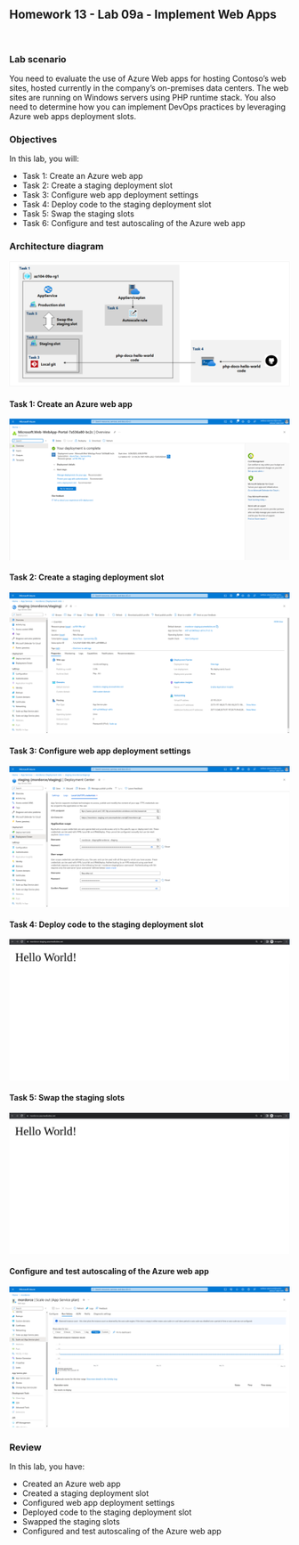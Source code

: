 ## Homework 13 - Lab 09a - Implement Web Apps  

<br />

### Lab scenario  
You need to evaluate the use of Azure Web apps for hosting Contoso’s web sites, hosted currently in the company’s on-premises data centers. The web sites are running on Windows servers using PHP runtime stack. You also need to determine how you can implement DevOps practices by leveraging Azure web apps deployment slots.  

### Objectives
In this lab, you will:

* Task 1: Create an Azure web app
* Task 2: Create a staging deployment slot
* Task 3: Configure web app deployment settings
* Task 4: Deploy code to the staging deployment slot
* Task 5: Swap the staging slots
* Task 6: Configure and test autoscaling of the Azure web app

### Architecture diagram
![Diagram](./assets/lab09a.png)

#### Task 1: Create an Azure web app
![task1](./assets/1.png)

#### Task 2: Create a staging deployment slot
![task2](./assets/2.png)

#### Task 3: Configure web app deployment settings
![task3](./assets/3.png)

#### Task 4: Deploy code to the staging deployment slot
![task4](./assets/4.png)

#### Task 5: Swap the staging slots
![task5](./assets/5.png)

#### Configure and test autoscaling of the Azure web app
![task6](./assets/6.png)

### Review
In this lab, you have:

* Created an Azure web app
* Created a staging deployment slot
* Configured web app deployment settings
* Deployed code to the staging deployment slot
* Swapped the staging slots
* Configured and test autoscaling of the Azure web app